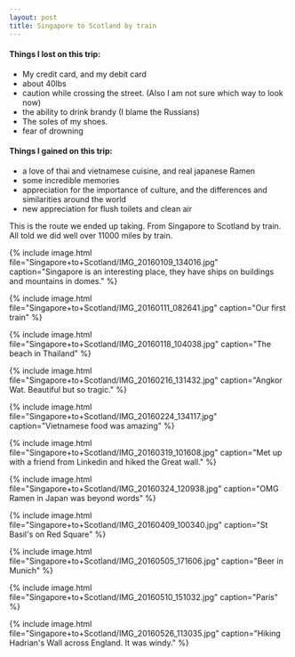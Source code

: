 ```yaml
---
layout: post
title: Singapore to Scotland by train
---
```





#### Things I lost on this trip:
* My credit card, and my debit card
* about 40lbs
* caution while crossing the street. (Also I am not sure which way to look now)
* the ability to drink brandy (I blame the Russians)
* The soles of my shoes.
* fear of drowning

#### Things I gained on this trip:
* a love of thai and vietnamese cuisine, and real japanese Ramen
* some incredible memories
* appreciation for the importance of culture, and the differences and similarities around the world
* new appreciation for flush toilets and clean air




This is the route we ended up taking. From Singapore to Scotland by train. All told we did well over 11000 miles by train.

{% include image.html file="Singapore+to+Scotland/IMG_20160109_134016.jpg" caption="Singapore is an interesting place, they have ships on buildings and mountains in domes." %}

{% include image.html file="Singapore+to+Scotland/IMG_20160111_082641.jpg" caption="Our first train" %}

{% include image.html file="Singapore+to+Scotland/IMG_20160118_104038.jpg" caption="The beach in Thailand" %}

{% include image.html file="Singapore+to+Scotland/IMG_20160216_131432.jpg" caption="Angkor Wat. Beautiful but so tragic." %}

{% include image.html file="Singapore+to+Scotland/IMG_20160224_134117.jpg" caption="Vietnamese food was amazing" %}

{% include image.html file="Singapore+to+Scotland/IMG_20160319_101608.jpg" caption="Met up with a friend from Linkedin and hiked the Great wall." %}

{% include image.html file="Singapore+to+Scotland/IMG_20160324_120938.jpg" caption="OMG Ramen in Japan was beyond words" %}

{% include image.html file="Singapore+to+Scotland/IMG_20160409_100340.jpg" caption="St Basil's on Red Square" %}

{% include image.html file="Singapore+to+Scotland/IMG_20160505_171606.jpg" caption="Beer in Munich" %}

{% include image.html file="Singapore+to+Scotland/IMG_20160510_151032.jpg" caption="Paris" %}

{% include image.html file="Singapore+to+Scotland/IMG_20160526_113035.jpg" caption="Hiking Hadrian's Wall across England. It was windy." %}




